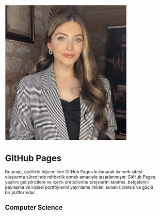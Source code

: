 ![Beyza Nalbantoğlu](assets/profil.png)
  
# GitHub Pages

Bu proje, özellikle öğrencilere GitHub Pages kullanarak bir web sitesi oluşturma sürecinde rehberlik etmek amacıyla tasarlanmıştır. GitHub Pages, yazılım geliştiricilere ve içerik üreticilerine projelerini tanıtma, belgelerini paylaşma ve kişisel portföylerini yayınlama imkânı sunan ücretsiz ve güçlü bir platformdur. 

## Computer Science
